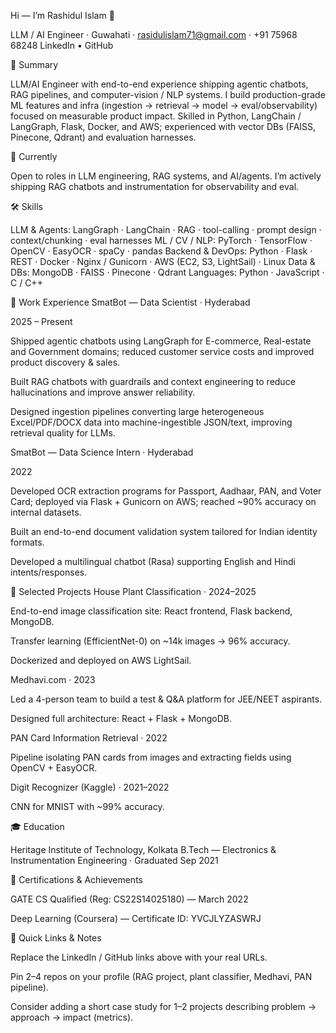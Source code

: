 Hi — I’m Rashidul Islam 👋

LLM / AI Engineer · Guwahati · rasidulislam71@gmail.com · +91 75968 68248
LinkedIn
 • GitHub

🚀 Summary

LLM/AI Engineer with end-to-end experience shipping agentic chatbots, RAG pipelines, and computer-vision / NLP systems. I build production-grade ML features and infra (ingestion → retrieval → model → eval/observability) focused on measurable product impact. Skilled in Python, LangChain / LangGraph, Flask, Docker, and AWS; experienced with vector DBs (FAISS, Pinecone, Qdrant) and evaluation harnesses.

🔎 Currently

Open to roles in LLM engineering, RAG systems, and AI/agents. I’m actively shipping RAG chatbots and instrumentation for observability and eval.

🛠 Skills

LLM & Agents: LangGraph · LangChain · RAG · tool-calling · prompt design · context/chunking · eval harnesses
ML / CV / NLP: PyTorch · TensorFlow · OpenCV · EasyOCR · spaCy · pandas
Backend & DevOps: Python · Flask · REST · Docker · Nginx / Gunicorn · AWS (EC2, S3, LightSail) · Linux
Data & DBs: MongoDB · FAISS · Pinecone · Qdrant
Languages: Python · JavaScript · C / C++

💼 Work Experience
SmatBot — Data Scientist · Hyderabad

2025 – Present

Shipped agentic chatbots using LangGraph for E-commerce, Real-estate and Government domains; reduced customer service costs and improved product discovery & sales.

Built RAG chatbots with guardrails and context engineering to reduce hallucinations and improve answer reliability.

Designed ingestion pipelines converting large heterogeneous Excel/PDF/DOCX data into machine-ingestible JSON/text, improving retrieval quality for LLMs.

SmatBot — Data Science Intern · Hyderabad

2022

Developed OCR extraction programs for Passport, Aadhaar, PAN, and Voter Card; deployed via Flask + Gunicorn on AWS; reached ~90% accuracy on internal datasets.

Built an end-to-end document validation system tailored for Indian identity formats.

Developed a multilingual chatbot (Rasa) supporting English and Hindi intents/responses.

📂 Selected Projects
House Plant Classification · 2024–2025

End-to-end image classification site: React frontend, Flask backend, MongoDB.

Transfer learning (EfficientNet-0) on ~14k images → 96% accuracy.

Dockerized and deployed on AWS LightSail.

Medhavi.com · 2023

Led a 4-person team to build a test & Q&A platform for JEE/NEET aspirants.

Designed full architecture: React + Flask + MongoDB.

PAN Card Information Retrieval · 2022

Pipeline isolating PAN cards from images and extracting fields using OpenCV + EasyOCR.

Digit Recognizer (Kaggle) · 2021–2022

CNN for MNIST with ~99% accuracy.

🎓 Education

Heritage Institute of Technology, Kolkata
B.Tech — Electronics & Instrumentation Engineering · Graduated Sep 2021

🏅 Certifications & Achievements

GATE CS Qualified (Reg: CS22S14025180) — March 2022

Deep Learning (Coursera) — Certificate ID: YVCJLYZASWRJ

📌 Quick Links & Notes

Replace the LinkedIn / GitHub links above with your real URLs.

Pin 2–4 repos on your profile (RAG project, plant classifier, Medhavi, PAN pipeline).

Consider adding a short case study for 1–2 projects describing problem → approach → impact (metrics).
